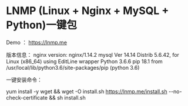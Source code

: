 # LNMP (Linux + Nginx + MySQL + Python)一键包

Demo ： https://lnmp.me

版本信息：
  nginx version: nginx/1.14.2 
  mysql  Ver 14.14 Distrib 5.6.42, for Linux (x86_64) using  EditLine wrapper 
  Python 3.6.6 
  pip 18.1 from /usr/local/lib/python3.6/site-packages/pip (python 3.6) 

一键安装命令：

yum install -y wget && wget -O install.sh https://lnmp.me/install.sh --no-check-certificate && sh install.sh 
